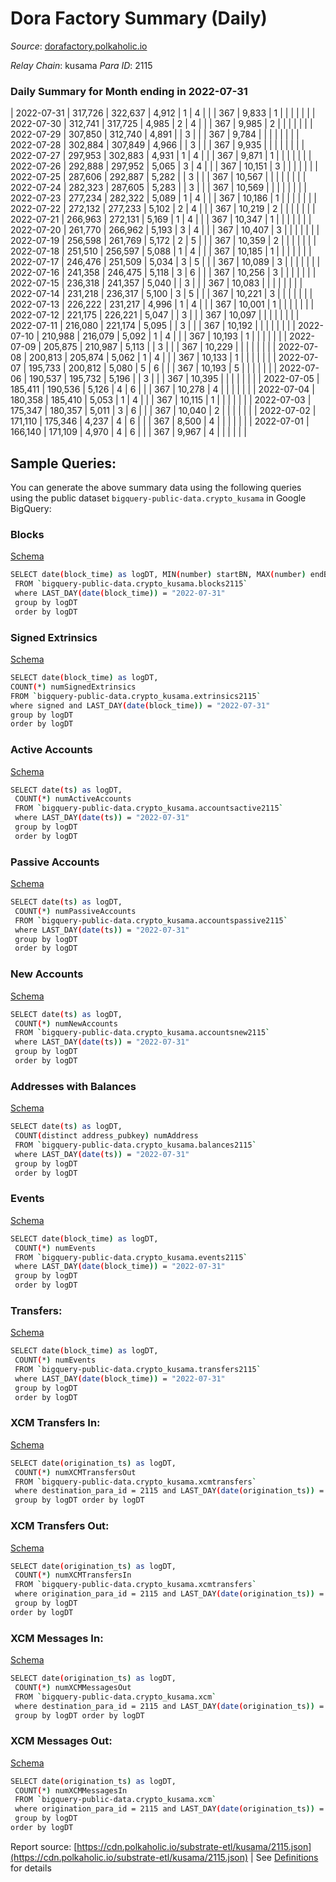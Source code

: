 # Dora Factory Summary (Daily)

_Source_: [dorafactory.polkaholic.io](https://dorafactory.polkaholic.io)

*Relay Chain*: kusama
*Para ID*: 2115



### Daily Summary for Month ending in 2022-07-31


| 2022-07-31 | 317,726 | 322,637 | 4,912 | 1 | 4 |  |  | 367 | 9,833 | 1  |   |   |  |  |  |
| 2022-07-30 | 312,741 | 317,725 | 4,985 | 2 | 4 |  |  | 367 | 9,985 | 2  |   |   |  |  |  |
| 2022-07-29 | 307,850 | 312,740 | 4,891 |  | 3 |  |  | 367 | 9,784 |   |   |   |  |  |  |
| 2022-07-28 | 302,884 | 307,849 | 4,966 |  | 3 |  |  | 367 | 9,935 |   |   |   |  |  |  |
| 2022-07-27 | 297,953 | 302,883 | 4,931 | 1 | 4 |  |  | 367 | 9,871 | 1  |   |   |  |  |  |
| 2022-07-26 | 292,888 | 297,952 | 5,065 | 3 | 4 |  |  | 367 | 10,151 | 3  |   |   |  |  |  |
| 2022-07-25 | 287,606 | 292,887 | 5,282 |  | 3 |  |  | 367 | 10,567 |   |   |   |  |  |  |
| 2022-07-24 | 282,323 | 287,605 | 5,283 |  | 3 |  |  | 367 | 10,569 |   |   |   |  |  |  |
| 2022-07-23 | 277,234 | 282,322 | 5,089 | 1 | 4 |  |  | 367 | 10,186 | 1  |   |   |  |  |  |
| 2022-07-22 | 272,132 | 277,233 | 5,102 | 2 | 4 |  |  | 367 | 10,219 | 2  |   |   |  |  |  |
| 2022-07-21 | 266,963 | 272,131 | 5,169 | 1 | 4 |  |  | 367 | 10,347 | 1  |   |   |  |  |  |
| 2022-07-20 | 261,770 | 266,962 | 5,193 | 3 | 4 |  |  | 367 | 10,407 | 3  |   |   |  |  |  |
| 2022-07-19 | 256,598 | 261,769 | 5,172 | 2 | 5 |  |  | 367 | 10,359 | 2  |   |   |  |  |  |
| 2022-07-18 | 251,510 | 256,597 | 5,088 | 1 | 4 |  |  | 367 | 10,185 | 1  |   |   |  |  |  |
| 2022-07-17 | 246,476 | 251,509 | 5,034 | 3 | 5 |  |  | 367 | 10,089 | 3  |   |   |  |  |  |
| 2022-07-16 | 241,358 | 246,475 | 5,118 | 3 | 6 |  |  | 367 | 10,256 | 3  |   |   |  |  |  |
| 2022-07-15 | 236,318 | 241,357 | 5,040 |  | 3 |  |  | 367 | 10,083 |   |   |   |  |  |  |
| 2022-07-14 | 231,218 | 236,317 | 5,100 | 3 | 5 |  |  | 367 | 10,221 | 3  |   |   |  |  |  |
| 2022-07-13 | 226,222 | 231,217 | 4,996 | 1 | 4 |  |  | 367 | 10,001 | 1  |   |   |  |  |  |
| 2022-07-12 | 221,175 | 226,221 | 5,047 |  | 3 |  |  | 367 | 10,097 |   |   |   |  |  |  |
| 2022-07-11 | 216,080 | 221,174 | 5,095 |  | 3 |  |  | 367 | 10,192 |   |   |   |  |  |  |
| 2022-07-10 | 210,988 | 216,079 | 5,092 | 1 | 4 |  |  | 367 | 10,193 | 1  |   |   |  |  |  |
| 2022-07-09 | 205,875 | 210,987 | 5,113 |  | 3 |  |  | 367 | 10,229 |   |   |   |  |  |  |
| 2022-07-08 | 200,813 | 205,874 | 5,062 | 1 | 4 |  |  | 367 | 10,133 | 1  |   |   |  |  |  |
| 2022-07-07 | 195,733 | 200,812 | 5,080 | 5 | 6 |  |  | 367 | 10,193 | 5  |   |   |  |  |  |
| 2022-07-06 | 190,537 | 195,732 | 5,196 |  | 3 |  |  | 367 | 10,395 |   |   |   |  |  |  |
| 2022-07-05 | 185,411 | 190,536 | 5,126 | 4 | 6 |  |  | 367 | 10,278 | 4  |   |   |  |  |  |
| 2022-07-04 | 180,358 | 185,410 | 5,053 | 1 | 4 |  |  | 367 | 10,115 | 1  |   |   |  |  |  |
| 2022-07-03 | 175,347 | 180,357 | 5,011 | 3 | 6 |  |  | 367 | 10,040 | 2  |   |   |  |  |  |
| 2022-07-02 | 171,110 | 175,346 | 4,237 | 4 | 6 |  |  | 367 | 8,500 | 4  |   |   |  |  |  |
| 2022-07-01 | 166,140 | 171,109 | 4,970 | 4 | 6 |  |  | 367 | 9,967 | 4  |   |   |  |  |  |

## Sample Queries:
You can generate the above summary data using the following queries using the public dataset `bigquery-public-data.crypto_kusama` in Google BigQuery:


### Blocks 

[Schema](https://github.com/colorfulnotion/substrate-etl/blob/main/schema/blocks.json)

```bash
SELECT date(block_time) as logDT, MIN(number) startBN, MAX(number) endBN, COUNT(*) numBlocks 
 FROM `bigquery-public-data.crypto_kusama.blocks2115`  
 where LAST_DAY(date(block_time)) = "2022-07-31" 
 group by logDT 
 order by logDT
```

### Signed Extrinsics 

[Schema](https://github.com/colorfulnotion/substrate-etl/blob/main/schema/extrinsics.json)

```bash
SELECT date(block_time) as logDT, 
COUNT(*) numSignedExtrinsics 
FROM `bigquery-public-data.crypto_kusama.extrinsics2115`  
where signed and LAST_DAY(date(block_time)) = "2022-07-31" 
group by logDT 
order by logDT
```

### Active Accounts 

[Schema](https://github.com/colorfulnotion/substrate-etl/blob/main/schema/accountsactive.json)

```bash
SELECT date(ts) as logDT, 
 COUNT(*) numActiveAccounts 
 FROM `bigquery-public-data.crypto_kusama.accountsactive2115` 
 where LAST_DAY(date(ts)) = "2022-07-31" 
 group by logDT 
 order by logDT
```

### Passive Accounts 

[Schema](https://github.com/colorfulnotion/substrate-etl/blob/main/schema/accountspassive.json)

```bash
SELECT date(ts) as logDT, 
 COUNT(*) numPassiveAccounts 
 FROM `bigquery-public-data.crypto_kusama.accountspassive2115` 
 where LAST_DAY(date(ts)) = "2022-07-31" 
 group by logDT 
 order by logDT
```

### New Accounts 

[Schema](https://github.com/colorfulnotion/substrate-etl/blob/main/schema/accountsnew.json)

```bash
SELECT date(ts) as logDT, 
 COUNT(*) numNewAccounts 
 FROM `bigquery-public-data.crypto_kusama.accountsnew2115` 
 where LAST_DAY(date(ts)) = "2022-07-31" 
 group by logDT
 order by logDT
```

### Addresses with Balances 

[Schema](https://github.com/colorfulnotion/substrate-etl/blob/main/schema/balances.json)

```bash
SELECT date(ts) as logDT,
 COUNT(distinct address_pubkey) numAddress 
 FROM `bigquery-public-data.crypto_kusama.balances2115` 
 where LAST_DAY(date(ts)) = "2022-07-31" 
 group by logDT 
 order by logDT
```

### Events 

[Schema](https://github.com/colorfulnotion/substrate-etl/blob/main/schema/events.json)

```bash
SELECT date(block_time) as logDT, 
 COUNT(*) numEvents 
 FROM `bigquery-public-data.crypto_kusama.events2115` 
 where LAST_DAY(date(block_time)) = "2022-07-31" 
 group by logDT 
 order by logDT
```

### Transfers:

[Schema](https://github.com/colorfulnotion/substrate-etl/blob/main/schema/transfers.json)

```bash
SELECT date(block_time) as logDT, 
 COUNT(*) numEvents 
 FROM `bigquery-public-data.crypto_kusama.transfers2115` 
 where LAST_DAY(date(block_time)) = "2022-07-31" 
 group by logDT 
 order by logDT
```

### XCM Transfers In: 

[Schema](https://github.com/colorfulnotion/substrate-etl/blob/main/schema/xcmtransfers.json)

```bash
SELECT date(origination_ts) as logDT, 
 COUNT(*) numXCMTransfersOut 
 FROM `bigquery-public-data.crypto_kusama.xcmtransfers` 
 where destination_para_id = 2115 and LAST_DAY(date(origination_ts)) = "2022-07-31" 
 group by logDT order by logDT
```

### XCM Transfers Out: 

[Schema](https://github.com/colorfulnotion/substrate-etl/blob/main/schema/xcmtransfers.json)

```bash
SELECT date(origination_ts) as logDT, 
 COUNT(*) numXCMTransfersIn 
 FROM `bigquery-public-data.crypto_kusama.xcmtransfers` 
 where origination_para_id = 2115 and LAST_DAY(date(origination_ts)) = "2022-07-31" 
 group by logDT 
order by logDT
```

### XCM Messages In: 

[Schema](https://github.com/colorfulnotion/substrate-etl/blob/main/schema/xcm.json)

```bash
SELECT date(origination_ts) as logDT, 
 COUNT(*) numXCMMessagesOut 
 FROM `bigquery-public-data.crypto_kusama.xcm` 
 where destination_para_id = 2115 and LAST_DAY(date(origination_ts)) = "2022-07-31" 
 group by logDT order by logDT
```

### XCM Messages Out: 

[Schema](https://github.com/colorfulnotion/substrate-etl/blob/main/schema/xcm.json)

```bash
SELECT date(origination_ts) as logDT, 
 COUNT(*) numXCMMessagesIn 
 FROM `bigquery-public-data.crypto_kusama.xcm` 
 where origination_para_id = 2115 and LAST_DAY(date(origination_ts)) = "2022-07-31" 
 group by logDT 
order by logDT
```


Report source: [https://cdn.polkaholic.io/substrate-etl/kusama/2115.json](https://cdn.polkaholic.io/substrate-etl/kusama/2115.json) | See [Definitions](/DEFINITIONS.md) for details

